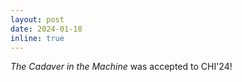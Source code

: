 ```yaml
---
layout: post
date: 2024-01-18
inline: true
---
```


<i>The Cadaver in the Machine</i> was accepted to CHI'24!
